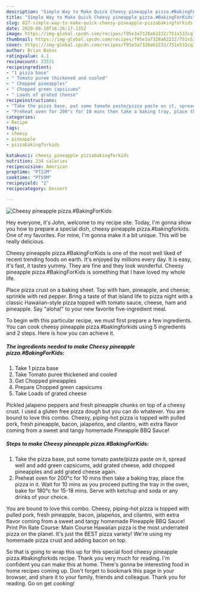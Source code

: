 ```yaml
---
description: "Simple Way to Make Quick Cheesy pineapple pizza.#BakingForKids"
title: "Simple Way to Make Quick Cheesy pineapple pizza.#BakingForKids"
slug: 827-simple-way-to-make-quick-cheesy-pineapple-pizzabakingforkids
date: 2020-08-10T16:26:17.135Z
image: https://img-global.cpcdn.com/recipes/f95e3a7328a62232/751x532cq70/cheesy-pineapple-pizzabakingforkids-recipe-main-photo.jpg
thumbnail: https://img-global.cpcdn.com/recipes/f95e3a7328a62232/751x532cq70/cheesy-pineapple-pizzabakingforkids-recipe-main-photo.jpg
cover: https://img-global.cpcdn.com/recipes/f95e3a7328a62232/751x532cq70/cheesy-pineapple-pizzabakingforkids-recipe-main-photo.jpg
author: Brian Bates
ratingvalue: 4.1
reviewcount: 33531
recipeingredient:
- "1 pizza base"
- " Tomato puree thickened and cooled"
- " Chopped pineapples"
- " Chopped green capsicums"
- " Loads of grated cheese"
recipeinstructions:
- "Take the pizza base, put some tomato paste/pizza paste on it, spread well and add green capsicums, add grated cheese, add chopped pineapples and add grated cheese again."
- "Preheat oven for 200°c for 10 mins then take a baking tray, place the pizza in it. Wait for 10 mins as you proceed putting the tray in the oven, bake for 180°c for 15-18 mins. Serve with ketchup and soda or any drinks of your choice."
categories:
- Recipe
tags:
- cheesy
- pineapple
- pizzabakingforkids

katakunci: cheesy pineapple pizzabakingforkids 
nutrition: 234 calories
recipecuisine: American
preptime: "PT22M"
cooktime: "PT59M"
recipeyield: "2"
recipecategory: Dessert

---
```



![Cheesy pineapple pizza.#BakingForKids](https://img-global.cpcdn.com/recipes/f95e3a7328a62232/751x532cq70/cheesy-pineapple-pizzabakingforkids-recipe-main-photo.jpg)

Hey everyone, it's John, welcome to my recipe site. Today, I'm gonna show you how to prepare a special dish, cheesy pineapple pizza.#bakingforkids. One of my favorites. For mine, I'm gonna make it a bit unique. This will be really delicious.

Cheesy pineapple pizza.#BakingForKids is one of the most well liked of recent trending foods on earth. It's enjoyed by millions every day. It is easy, it's fast, it tastes yummy. They are fine and they look wonderful. Cheesy pineapple pizza.#BakingForKids is something that I have loved my whole life.

Place pizza crust on a baking sheet. Top with ham, pineapple, and cheese; sprinkle with red pepper. Bring a taste of that island life to pizza night with a classic Hawaiian-style pizza topped with tomato sauce, cheese, ham and pineapple. Say &#34;aloha!&#34; to your new favorite five-ingredient meal.


To begin with this particular recipe, we must first prepare a few ingredients. You can cook cheesy pineapple pizza.#bakingforkids using 5 ingredients and 2 steps. Here is how you can achieve it.

<!--inarticleads1-->

##### The ingredients needed to make Cheesy pineapple pizza.#BakingForKids:

1. Take 1 pizza base
1. Take  Tomato puree thickened and cooled
1. Get  Chopped pineapples
1. Prepare  Chopped green capsicums
1. Take  Loads of grated cheese


Pickled jalapeno peppers and fresh pineapple chunks on top of a cheesy crust. I used a gluten free pizza dough but you can do whatever. You are bound to love this combo. Cheesy, piping-hot pizza is topped with pulled pork, fresh pineapple, bacon, jalapeños, and cilantro, with extra flavor coming from a sweet and tangy homemade Pineapple BBQ Sauce! 

<!--inarticleads2-->

##### Steps to make Cheesy pineapple pizza.#BakingForKids:

1. Take the pizza base, put some tomato paste/pizza paste on it, spread well and add green capsicums, add grated cheese, add chopped pineapples and add grated cheese again.
1. Preheat oven for 200°c for 10 mins then take a baking tray, place the pizza in it. Wait for 10 mins as you proceed putting the tray in the oven, bake for 180°c for 15-18 mins. Serve with ketchup and soda or any drinks of your choice.


You are bound to love this combo. Cheesy, piping-hot pizza is topped with pulled pork, fresh pineapple, bacon, jalapeños, and cilantro, with extra flavor coming from a sweet and tangy homemade Pineapple BBQ Sauce! Print Pin Rate Course: Main Course Hawaiian pizza is the most underrated pizza on the planet. It&#39;s just the BEST pizza variety! We&#39;re using my homemade pizza crust and adding bacon on top. 

So that is going to wrap this up for this special food cheesy pineapple pizza.#bakingforkids recipe. Thank you very much for reading. I'm confident you can make this at home. There's gonna be interesting food in home recipes coming up. Don't forget to bookmark this page in your browser, and share it to your family, friends and colleague. Thank you for reading. Go on get cooking!
